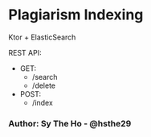 # Plagiarism Indexing

Ktor + ElasticSearch

REST API:
- GET: 
  - /search
  - /delete
- POST:
  - /index

### Author: Sy The Ho - @hsthe29